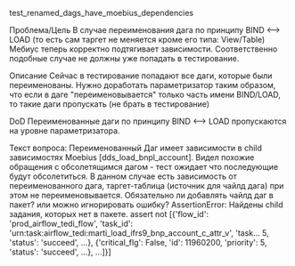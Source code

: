 test_renamed_dags_have_moebius_dependencies

Проблема/Цель
В случае переименования дага по принципу BIND <--> LOAD (то есть сам таргет не меняется кроме его типа: View/Table) Мебиус теперь корректно подтягивает зависимости. Соответственно подобные случае не должны уже попадать в тестирование.

Описание
Сейчас в тестирование попадают все даги, которые были переименованы. Нужно доработать параметризатор таким образом, что если в даге "переименовывается" только часть имени BIND/LOAD, то такие даги пропускать (не брать в тестирование)

DoD
Переименованные даги по принципу BIND <--> LOAD пропускаются на уровне параметризатора. 

Текст вопроса:
Переименованный Даг имеет зависимости в child зависимостях Moebius [dds_load_bnpl_account]. Видел похожие обращения с обсолетящимся дагом - тест ожидает что последующие будут обсолетиться.
В данном случае есть зависимость от переименованного дага, таргет-таблица (источник для чайлд дага) при этом не переименовывается.
Обязательно ли добавлять чайлд даг в пакет? или можно игнорировать ошибку?
AssertionError: Найдены child задания, которых нет в пакете.
assert not [{'flow_id': 'prod_airflow_tedi_flow', 'task_id': 'urn:task:airflow_tedi:marti_load_ifrs9_bnp_account_c_attr_v', 'task... 5, 'status': 'succeed', ...}, {'critical_flg': False, 'id': 11960200, 'priority': 5, 'status': 'succeed', ...}, ...]}]
